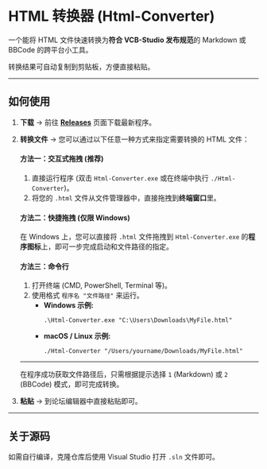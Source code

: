﻿# HTML 转换器 (Html-Converter)

一个能将 HTML 文件快速转换为**符合 VCB-Studio 发布规范**的 Markdown 或 BBCode 的跨平台小工具。

转换结果可自动复制到剪贴板，方便直接粘贴。

---

## 如何使用

1.  **下载** -> 前往 [**Releases**](https://github.com/vcb-s/Html-Converter/releases) 页面下载最新程序。

2.  **转换文件** -\> 您可以通过以下任意一种方式来指定需要转换的 HTML 文件：

    #### 方法一：交互式拖拽 (推荐)

    1.  直接运行程序 (双击 `Html-Converter.exe` 或在终端中执行 `./Html-Converter`)。
    2.  将您的 `.html` 文件从文件管理器中，直接拖拽到**终端窗口**里。

    #### 方法二：快捷拖拽 (仅限 Windows)

    在 Windows 上，您可以直接将 `.html` 文件拖拽到 `Html-Converter.exe` 的**程序图标**上，即可一步完成启动和文件路径的指定。

    #### 方法三：命令行

    1.  打开终端 (CMD, PowerShell, Terminal 等)。
    2.  使用格式 `程序名 "文件路径"` 来运行。
          * **Windows 示例:**
            ```shell
            .\Html-Converter.exe "C:\Users\Downloads\MyFile.html"
            ```
          * **macOS / Linux 示例:**
            ```shell
            ./Html-Converter "/Users/yourname/Downloads/MyFile.html"
            ```
    -----

    在程序成功获取文件路径后，只需根据提示选择 `1` (Markdown) 或 `2` (BBCode) 模式，即可完成转换。

3.  **粘贴** -> 到论坛编辑器中直接粘贴即可。

---

## 关于源码

如需自行编译，克隆仓库后使用 Visual Studio 打开 `.sln` 文件即可。